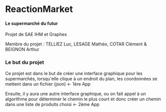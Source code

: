 # ReactionMarket

#### Le supermarché du futur

Projet de SAE IHM et Graphes 

Membre du projet : TELLIEZ Luc, LESAGE Mathéo, COTAR Clément & BEIGNON Arthur

### Le but du projet

Ce projet est dans le but de créer une interface graphique pour les supermarchés, lorsqu'elle clique à un endroit du plan, les coordonnées se mettent dans un fichier (json) <- 1ère App

Ensuite, il y aura une autre interface graphique, ou on fait appel à un algorithme pour déterminer le chemin le plus court et donc créer un chemin dans une liste de produits choisi <- 2ème App
